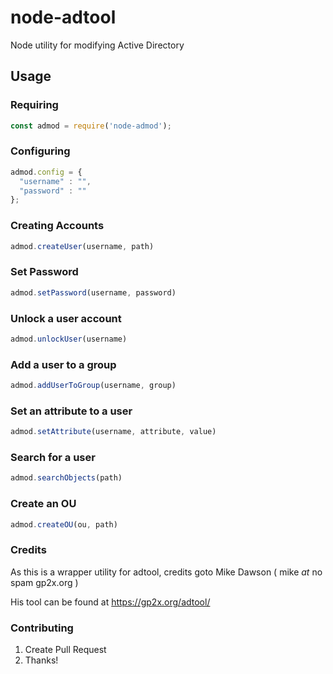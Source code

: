 # node-adtool

Node utility for modifying Active Directory



## Usage

### Requiring

```js
const admod = require('node-admod'); 
```


### Configuring

```js
admod.config = {
  "username" : "",
  "password" : ""
}; 
```


### Creating Accounts

```js
admod.createUser(username, path)
```

### Set Password

```js
admod.setPassword(username, password)
```


### Unlock a user account

```js
admod.unlockUser(username)
```


### Add a user to a group

```js
admod.addUserToGroup(username, group)
```


### Set an attribute to a user

```js
admod.setAttribute(username, attribute, value)
```


### Search for a user

```js
admod.searchObjects(path)
```


### Create an OU

```js
admod.createOU(ou, path)
```



### Credits


As this is a wrapper utility for adtool, credits goto Mike Dawson ( mike _at_ no spam gp2x.org )

His tool can be found at https://gp2x.org/adtool/




### Contributing

1. Create Pull Request
2. Thanks!
